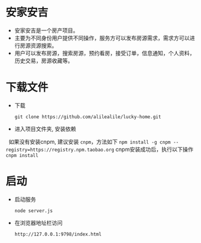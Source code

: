 #  安家安吉
* 安家安吉是一个房产项目。
* 主要为不同身份用户提供不同操作，服务方可以发布房源需求，需求方可以进行房源资源搜索。 
* 用户可以发布房源，搜索房源，预约看房，接受订单，信息通知，个人资料，历史交易，房源收藏等。


# 下载文件
* 下载

    ```
    git clone https://github.com/alilealile/lucky-home.git
    ```

* 进入项目文件夹, 安装依赖

   如果没有安装cnpm, 建议安装 `cnpm`，方法如下
     ```
    npm install -g cnpm --registry=https://registry.npm.taobao.org
     ```
    cnpm安装成功后，执行以下操作
     ```
    cnpm install 
    ```

# 启动

* 启动服务
    ```
    node server.js
     ```

* 在浏览器地址栏访问
 	```
	http://127.0.0.1:9798/index.html
	```
